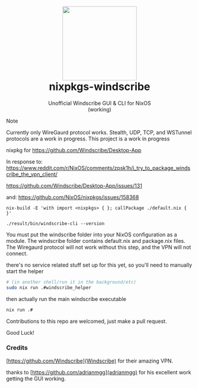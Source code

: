 <h1 align="center">
   <img src="https://static.windscribe.com/v2/img/WS-Logo-white@2x.png" width="200px" /> 
   <br>
  nixpkgs-windscribe
   <div align="center">
</div>
</h1>

<div align="center"> Unofficial Windscribe GUI & CLI for NixOS </div>
<div align="center"> (working) </div>

> [!NOTE]
> Currently only WireGaurd protocol works.
> Stealth, UDP, TCP, and WSTunnel protocols are a work in progress.
> This project is a work in progress

nixpkg for https://github.com/Windscribe/Desktop-App

In response to: https://www.reddit.com/r/NixOS/comments/zpsk1h/i_try_to_package_windscribe_the_vpn_client/

https://github.com/Windscribe/Desktop-App/issues/131

and: https://github.com/NixOS/nixpkgs/issues/158368

`nix-build -E 'with import <nixpkgs> { }; callPackage ./default.nix { }'`

`./result/bin/windscribe-cli --version`


You must put the windscribe folder into your NixOS configuration as a module. The windscribe folder contains default.nix and package.nix files. The Wiregaurd protocol will not work without this step, and the VPN will not connect.

there's no service related stuff set up for this yet, so you'll need to manually start the helper
```bash
# (in another shell/run it in the background/etc)
sudo nix run .#windscribe_helper
```

then actually run the main windscribe executable
```bash
nix run .#
```

Contributions to this repo are welcomed, just make a pull request.

Good Luck!

### Credits

[https://github.com/Windscribe](Windscribe) for their amazing VPN.

thanks to [https://github.com/adrianmgg](adrianmgg) for his excellent work getting the GUI working.